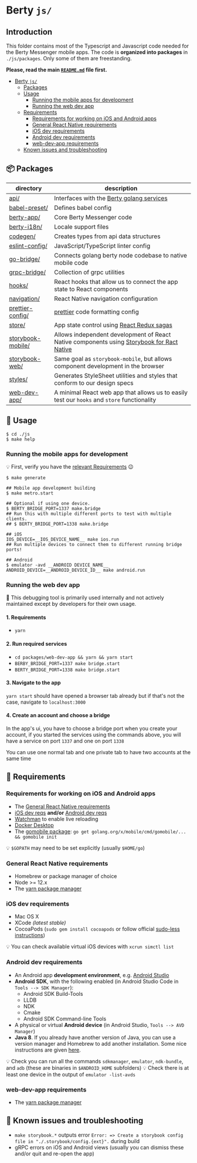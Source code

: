 # Berty `js/`

## Introduction

This folder contains most of the Typescript and Javascript code needed for the Berty Messenger mobile apps. The code is **organized into packages** in `./js/packages`. Only some of them are freestanding.

**Please, read the main [`README.md`](../README.md) file first.**

- [Berty `js/`](#berty--js--)
  - [Packages](#---packages)
  - [Usage](#usage)
    - [Running the mobile apps for development](#running-the-mobile-apps-for-development)
    - [Running the web dev app](#running-the-web-dev-app)
  - [Requirements](#requirements)
    - [Requirements for working on iOS and Android apps](#requirements-for-working-on-ios-and-android-apps)
    - [General React Native requirements](#general-react-native-requirements)
    - [iOS dev requirements](#ios-dev-requirements)
    - [Android dev requirements](#android-dev-requirements)
    - [web-dev-app requirements](#web-dev-app-requirements)
  - [Known issues and troubleshooting](#known-issues-and-troubleshooting)

## 📦 Packages

| directory                                                                   | description                                                                                                                                           |
| --------------------------------------------------------------------------- | ----------------------------------------------------------------------------------------------------------------------------------------------------- |
| [api/](https://github.com/berty/berty/tree/master/js/packages/api)          | Interfaces with the [Berty golang services](https://github.com/berty/berty/tree/master/go/pkg)                                                        |
| [babel-preset/](https://github.com/berty/berty/tree/master/js/packages/api) | Defines babel config                                                                                                                                  |
| [berty-app/](./packages/berty-app/)                                         | Core Berty Messenger code                                                                                                                             |
| [berty-i18n/](./packages/berty-i18n)                                        | Locale support files                                                                                                                                  |
| [codegen/](./packages/codegen)                                              | Creates types from api data structures                                                                                                                |  | [components](./packages/components) | React Native components |
| [eslint-config/](./packages/eslint-config)                                  | JavaScript/TypeScript linter config                                                                                                                   |
| [go-bridge/](./packages/go-bridge)                                          | Connects golang berty node codebase to native mobile code                                                                                             |
| [grpc-bridge/](./packages/grpc-bridge)                                      | Collection of grpc utilities                                                                                                                          |
| [hooks/](./packages/hooks)                                                  | React hooks that allow us to connect the app state to React components                                                                                |
| [navigation/](./packages/navigation)                                        | React Native navigation configuration                                                                                                                 |
| [prettier-config/](./packages/prettier-config)                              | [prettier](https://prettier.io/) code formatting config                                                                                               |
| [store/](./packages/store)                                                  | App state control using [React Redux sagas](https://redux-saga.js.org/)                                                                               |
| [storybook-mobile/](./packages/storybook-mobile)                            | Allows independent development of React Native components using [Storybook for Ract Native](https://storybook.js.org/docs/guides/guide-react-native/) |
| [storybook-web/](./packages/storybook-web)                                  | Same goal as `storybook-mobile`, but allows component development in the browser                                                                      |
| [styles/](./packages/styles)                                                | Generates StyleSheet utilities and styles that conform to our design specs                                                                            |
| [web-dev-app/](./packages/web-dev-app)                                      | A minimal React web app that allows us to easily test our `hooks` and `store` functionality                                                           |

## 🔨 Usage

```shell
$ cd ./js
$ make help
```

### Running the mobile apps for development

💡 First, verify you have the [relevant Requirements](#requirements) 😉

```shell
$ make generate

## Mobile app development building
$ make metro.start

## Optional if using one device.
$ BERTY_BRIDGE_PORT=1337 make.bridge
## Run this with multiple different ports to test with multiple clients.
## $ BERTY_BRIDGE_PORT=1338 make.bridge

## iOS
IOS_DEVICE=__IOS_DEVICE_NAME__ make ios.run
## Run multiple devices to connect them to different running bridge ports!

## Android
$ emulator -avd __ANDROID DEVICE_NAME__
ANDROID_DEVICE=__ANDROID_DEVICE_ID__ make android.run
```

### Running the web dev app

🚧 This debugging tool is primarily used internally and not actively maintained except by developers for their own usage.

#### 1. Requirements

- `yarn`

#### 2. Run required services

- `cd packages/web-dev-app && yarn && yarn start`
- `BERBY_BRIDGE_PORT=1337 make bridge.start`
- `BERTY_BRIDGE_PORT=1338 make bridge.start`

#### 3. Navigate to the app

`yarn start` should have opened a browser tab already but if that's not the case, navigate to `localhost:3000`

#### 4. Create an account and choose a bridge

In the app's ui, you have to choose a bridge port when you create your account, if you started the services using the commands above, you will have a service on port `1337` and one on port `1338`

You can use one normal tab and one private tab to have two accounts at the same time

## 🧳 Requirements

### Requirements for working on iOS and Android apps

- The [General React Native requirements](#general-react-native-requirements)
- [iOS dev reqs](#ios-dev-requirements) **and/or** [Android dev reqs](#android-dev-requirements)
- [Watchman](https://facebook.github.io/watchman/docs/install/) to enable live reloading
- [Docker Desktop](https://docs.docker.com/docker-for-mac/install/)
- The [gomobile package](https://godoc.org/golang.org/x/mobile/cmd/gomobile): `go get golang.org/x/mobile/cmd/gomobile/... && gomobile init`

💡 `$GOPATH` may need to be set explicitly (usually `$HOME/go`)

### General React Native requirements

- Homebrew or package manager of choice
- Node >= 12.x
- The [yarn package manager](https://classic.yarnpkg.com/en/)

### iOS dev requirements

- Mac OS X
- XCode _(latest stable)_
- CocoaPods (`sudo gem install cocoapods` or follow official [sudo-less instructions](https://guides.cocoapods.org/using/getting-started.html#sudo-less-installation))

💡 You can check available virtual iOS devices with `xcrun simctl list`

### Android dev requirements

- An Android app **development environment**, e.g. [Android Studio](https://developer.android.com/studio/install)
- **Android SDK**, with the following enabled (in Android Studio Code in `Tools --> SDK Manager`):
  - Android SDK Build-Tools
  - LLDB
  - NDK
  - Cmake
  - Android SDK Command-line Tools
- A physical or virtual **Android device** (in Android Studio, `Tools --> AVD Manager`)
- **Java 8**. If you already have another version of Java, you can use a version manager and Homebrew to add another installation. Some nice instructions are given [here](https://java.christmas/2019/16).

💡 Check you can run all the commands `sdkmanager`, `emulator`, `ndk-bundle`, and `adb` (these are binaries in `$ANDROID_HOME` subfolders)
💡 Check there is at least one device in the output of `emulator -list-avds`

### web-dev-app requirements

- The [yarn package manager](https://classic.yarnpkg.com/en/)

## 🚧 Known issues and troubleshooting

- `make storybook.*` outputs error `Error: => Create a storybook config file in "./.storybook/config.{ext}".` during build
- gRPC errors on iOS and Android views (usually you can dismiss these and/or quit and re-open the app)
